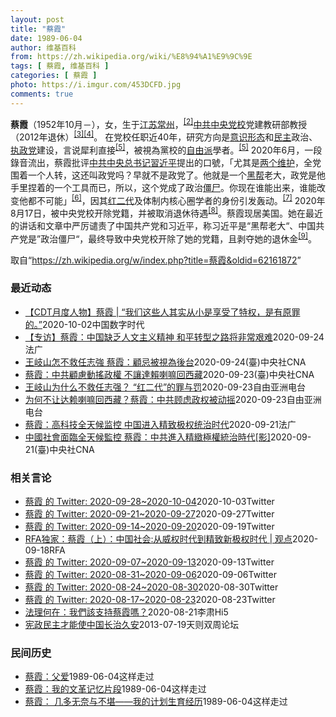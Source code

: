 ```yaml
---
layout: post
title: "蔡霞"
date: 1989-06-04
author: 维基百科
from: https://zh.wikipedia.org/wiki/%E8%94%A1%E9%9C%9E
tags: [ 蔡霞, 维基百科 ]
categories: [ 蔡霞 ]
photo: https://i.imgur.com/453DCFD.jpg
comments: true
---
```

<div class="mw-parser-output">
<p><b>蔡霞</b>（1952年10月<span class="useeditintro" title="Template:BLP editintro">－</span>），女，生于<a href="/wiki/%E6%B1%9F%E8%8B%8F" class="mw-redirect" title="江苏">江苏</a><a href="/wiki/%E5%B8%B8%E5%B7%9E" class="mw-redirect" title="常州">常州</a>，<sup id="cite_ref-tsyzm_2-1" class="reference"><a href="#cite_note-tsyzm-2">[2]</a></sup><a href="/wiki/%E4%B8%AD%E5%85%B1%E4%B8%AD%E5%A4%AE%E5%85%9A%E6%A0%A1" title="中共中央党校">中共中央党校</a>党建教研部教授（2012年退休）<sup id="cite_ref-3" class="reference"><a href="#cite_note-3">[3]</a></sup><sup id="cite_ref-4" class="reference"><a href="#cite_note-4">[4]</a></sup>。 在党校任职近40年，研究方向是<a href="/wiki/%E6%84%8F%E8%AF%86%E5%BD%A2%E6%80%81" class="mw-redirect" title="意识形态">意识形态</a>和<a href="/wiki/%E6%B0%91%E4%B8%BB" title="民主">民主</a>政治、<a href="/wiki/%E5%9F%B7%E6%94%BF%E9%BB%A8" title="執政黨">执政党</a>建设，言说犀利直接<sup id="cite_ref-dq_5-0" class="reference"><a href="#cite_note-dq-5">[5]</a></sup>，被視為黨校的<a href="/wiki/%E8%87%AA%E7%94%B1%E4%B8%BB%E7%BE%A9" class="mw-redirect" title="自由主義">自由派</a>學者。<sup id="cite_ref-dq_5-1" class="reference"><a href="#cite_note-dq-5">[5]</a></sup> 2020年6月，一段錄音流出，蔡霞批评<a href="/wiki/%E4%B8%AD%E5%9B%BD%E5%85%B1%E4%BA%A7%E5%85%9A%E4%B8%AD%E5%A4%AE%E5%A7%94%E5%91%98%E4%BC%9A%E6%80%BB%E4%B9%A6%E8%AE%B0" title="中国共产党中央委员会总书记">中共中央总书记</a><a href="/wiki/%E7%BF%92%E8%BF%91%E5%B9%B3" class="mw-redirect" title="習近平">習近平</a>提出的口號，「尤其是<a href="/wiki/%E4%B8%A4%E4%B8%AA%E7%BB%B4%E6%8A%A4" class="mw-redirect" title="两个维护">两个维护</a>，全党围着一个人转，这还叫政党吗？早就不是政党了。他就是一个<a href="/wiki/%E9%BB%91%E5%B8%AE" class="mw-redirect" title="黑帮">黑帮</a>老大，政党是他手里捏着的一个工具而已，所以，这个党成了政治<a href="/wiki/%E5%83%B5%E5%B0%B8" class="mw-redirect" title="僵尸">僵尸</a>。你现在谁能出来，谁能改变他都不可能」<sup id="cite_ref-VOA0818_6-0" class="reference"><a href="#cite_note-VOA0818-6">[6]</a></sup>，因其<a href="/w/index.php?title=%E7%BA%A2%E4%BA%8C%E4%BB%A3&amp;action=edit&amp;redlink=1" class="new" title="红二代（页面不存在）">红二代</a>及体制内核心圈学者的身份引发轰动。<sup id="cite_ref-bbc0818_7-0" class="reference"><a href="#cite_note-bbc0818-7">[7]</a></sup> 2020年8月17日，被中央党校开除党籍，并被取消退休待遇<sup id="cite_ref-开除_8-0" class="reference"><a href="#cite_note-开除-8">[8]</a></sup>。蔡霞现居美国。她在最近的讲话和文章中严厉谴责了中国共产党和习近平，称习近平是“黑帮老大“、中国共产党是”政治僵尸“，最终导致中央党校开除了她的党籍，且剥夺她的退休金<sup id="cite_ref-9" class="reference"><a href="#cite_note-9">[9]</a></sup>。
</p>
</div><noscript><img src="//zh.wikipedia.org/wiki/Special:CentralAutoLogin/start?type=1x1" alt="" title="" width="1" height="1" style="border: none; position: absolute;"></noscript>
<div class="printfooter">取自“<a dir="ltr" href="https://zh.wikipedia.org/w/index.php?title=蔡霞&amp;oldid=62161872">https://zh.wikipedia.org/w/index.php?title=蔡霞&amp;oldid=62161872</a>”</div><div id="recent-news"><h3>最近动态</h3><ul><li><a href="https://nodebe4.github.io/waimei/2020-10-02/CDT%E6%9C%88%E5%BA%A6%E4%BA%BA%E7%89%A9-%E8%94%A1%E9%9C%9E-%E6%88%91%E4%BB%AC%E8%BF%99%E4%BA%9B%E4%BA%BA%E5%85%B6%E5%AE%9E%E4%BB%8E%E5%B0%8F%E6%98%AF%E4%BA%AB%E5%8F%97%E4%BA%86%E7%89%B9%E6%9D%83-%E6%98%AF%E6%9C%89%E5%8E%9F%E7%BD%AA%E7%9A%84" title="【CDT月度人物】蔡霞 | “我们这些人其实从小是享受了特权，是有原罪的。”——“我们父母的工作环境、工作条件让我们享受了他们获得的待遇，我们的住房、我们吃的饭都比普通老百姓好的多得多。”“所以...">【CDT月度人物】蔡霞 | “我们这些人其实从小是享受了特权，是有原罪的。”</a><time>2020-10-02</time><a class="tag">中国数字时代</a></li>
<li><a href="https://nodebe4.github.io/waimei/2020-09-24/%E4%B8%93%E8%AE%BF-%E8%94%A1%E9%9C%9E-%E4%B8%AD%E5%9B%BD%E7%BC%BA%E4%B9%8F%E4%BA%BA%E6%96%87%E4%B8%BB%E4%B9%89%E7%B2%BE%E7%A5%9E-%E5%92%8C%E5%B9%B3%E8%BD%AC%E5%9E%8B%E4%B9%8B%E8%B7%AF%E5%B0%86%E9%9D%9E%E5%B8%B8%E8%89%B0%E9%9A%BE" title="【专访】蔡霞：中国缺乏人文主义精神 和平转型之路将非常艰难—— 24/09/2020 - 16:33 蔡霞教授曾在中央党校教了15年书，2012年退休。在接近中共核心的学者当中，她被认为是极少数...">【专访】蔡霞：中国缺乏人文主义精神 和平转型之路将非常艰难</a><time>2020-09-24</time><a class="tag">法广</a></li>
<li><a href="https://nodebe4.github.io/waimei/2020-09-24/%E7%8E%8B%E5%B2%90%E5%B1%B1%E6%80%8E%E4%B8%8D%E6%95%91%E4%BB%BB%E5%BF%97%E5%BC%B7-%E8%94%A1%E9%9C%9E-%E9%A1%A7%E5%BF%8C%E8%A2%AB%E8%A6%96%E7%82%BA%E5%BE%8C%E5%8F%B0" title="王岐山怎不救任志強 蔡霞：顧忌被視為後台—— （中央社台北24日電）中國前華遠地產董事長任志強日前遭重判18年徒刑。身在美國的中共中央黨校前退休教授蔡霞分析，任志強的好友、中國國家副主席王岐山之...">王岐山怎不救任志強  蔡霞：顧忌被視為後台</a><time>2020-09-24</time><a class="tag">(臺)中央社CNA</a></li>
<li><a href="https://nodebe4.github.io/waimei/2020-09-23/%E8%94%A1%E9%9C%9E-%E4%B8%AD%E5%85%B1%E9%A1%A7%E6%85%AE%E5%8B%95%E6%90%96%E6%94%BF%E6%AC%8A-%E4%B8%8D%E8%AE%93%E9%81%94%E8%B3%B4%E5%96%87%E5%98%9B%E5%9B%9E%E8%A5%BF%E8%97%8F" title="蔡霞：中共顧慮動搖政權 不讓達賴喇嘛回西藏—— （中央社台北24日電）前中共中央黨校教授蔡霞日前接受外媒專訪表示，曾有中共體制內開明派主張和西藏流亡精神領袖、第十四世達賴喇嘛進行和談，但頑固派顧...">蔡霞：中共顧慮動搖政權 不讓達賴喇嘛回西藏</a><time>2020-09-23</time><a class="tag">(臺)中央社CNA</a></li>
<li><a href="https://nodebe4.github.io/waimei/2020-09-23/%E7%8E%8B%E5%B2%90%E5%B1%B1%E4%B8%BA%E4%BB%80%E4%B9%88%E4%B8%8D%E6%95%91%E4%BB%BB%E5%BF%97%E5%BC%BA-%E7%BA%A2%E4%BA%8C%E4%BB%A3-%E7%9A%84%E7%BD%AA%E4%B8%8E%E7%BD%9A" title="王岐山为什么不救任志强？ “红二代”的罪与罚—— 中共“红二代”近来屡出事端。任志强被重判18年，前中央党校教授蔡霞前不久也因为直言批评习近平而被取消退休待遇，个人账户被封。这些事件是否意味着充...">王岐山为什么不救任志强？ “红二代”的罪与罚</a><time>2020-09-23</time><a class="tag">自由亚洲电台</a></li>
<li><a href="https://nodebe4.github.io/waimei/2020-09-23/%E4%B8%BA%E4%BD%95%E4%B8%8D%E8%AE%A9%E8%BE%BE%E8%B5%96%E5%96%87%E5%98%9B%E5%9B%9E%E8%A5%BF%E8%97%8F-%E8%94%A1%E9%9C%9E-%E4%B8%AD%E5%85%B1%E9%A1%BE%E8%99%91%E6%94%BF%E6%9D%83%E8%A2%AB%E5%8A%A8%E6%91%87" title="为何不让达赖喇嘛回西藏？蔡霞：中共顾虑政权被动摇—— &nbsp; 前中共中央党校教授蔡霞近日接受自由亚洲电台专访，谈到西藏议题时透露，曾有中共体制内开明派主张和西藏流亡精神领袖、第十四世达赖喇嘛进行和谈...">为何不让达赖喇嘛回西藏？蔡霞：中共顾虑政权被动摇</a><time>2020-09-23</time><a class="tag">自由亚洲电台</a></li>
<li><a href="https://nodebe4.github.io/waimei/2020-09-21/%E8%94%A1%E9%9C%9E-%E9%AB%98%E7%A7%91%E6%8A%80%E5%85%A8%E5%A4%A9%E5%80%99%E7%9B%91%E6%8E%A7-%E4%B8%AD%E5%9B%BD%E8%BF%9B%E5%85%A5%E7%B2%BE%E8%87%B4%E6%9E%81%E6%9D%83%E7%BB%9F%E6%B2%BB%E6%97%B6%E4%BB%A3" title="蔡霞：高科技全天候监控 中国进入精致极权统治时代—— 22/09/2020 - 01:23 因批评中共已沦为“政治僵尸”，呼吁撤换习近平而被开除党籍的前中共中央党校教授蔡霞日前表示，中共利用高科...">蔡霞：高科技全天候监控 中国进入精致极权统治时代</a><time>2020-09-21</time><a class="tag">法广</a></li>
<li><a href="https://nodebe4.github.io/waimei/2020-09-21/%E4%B8%AD%E5%9C%8B%E7%A4%BE%E6%9C%83%E9%9D%A2%E8%87%A8%E5%85%A8%E5%A4%A9%E5%80%99%E7%9B%A3%E6%8E%A7-%E8%94%A1%E9%9C%9E-%E4%B8%AD%E5%85%B1%E9%80%B2%E5%85%A5%E7%B2%BE%E7%B7%BB%E6%A5%B5%E6%AC%8A%E7%B5%B1%E6%B2%BB%E6%99%82%E4%BB%A3-%E5%BD%B1" title="中國社會面臨全天候監控 蔡霞：中共進入精緻極權統治時代[影]—— 因批評中共總書記習近平而遭開除黨籍的前中共黨校教授蔡霞（圖）表示。中國社會面臨全天候監控、強力打壓異己及法律工具為黨所用等3特點...">中國社會面臨全天候監控 蔡霞：中共進入精緻極權統治時代[影]</a><time>2020-09-21</time><a class="tag">(臺)中央社CNA</a></li>
</ul></div><div id="open-opinion"><h3>相关言论</h3><ul><li><a href="https://nodebe4.github.io/opinion/2020-10-03/realcaixia/" title="realcaixia">蔡霞 的 Twitter: 2020-09-28~2020-10-04</a><time>2020-10-03</time><a class="tag">Twitter</a></li>
<li><a href="https://nodebe4.github.io/opinion/2020-09-27/realcaixia/" title="realcaixia">蔡霞 的 Twitter: 2020-09-21~2020-09-27</a><time>2020-09-27</time><a class="tag">Twitter</a></li>
<li><a href="https://nodebe4.github.io/opinion/2020-09-19/realcaixia/" title="realcaixia">蔡霞 的 Twitter: 2020-09-14~2020-09-20</a><time>2020-09-19</time><a class="tag">Twitter</a></li>
<li><a href="https://nodebe4.github.io/opinion/2020-09-18/RFA%E7%8B%AC%E5%AE%B6-%E8%94%A1%E9%9C%9E-%E4%B8%8A-%E4%B8%AD%E5%9B%BD%E7%A4%BE%E4%BC%9A-%E4%BB%8E%E5%A8%81%E6%9D%83%E6%97%B6%E4%BB%A3%E5%88%B0%E7%B2%BE%E8%87%B4%E6%96%B0%E6%9E%81%E6%9D%83%E6%97%B6%E4%BB%A3-%E8%A7%82%E7%82%B9/" title="自由亚洲电台">RFA独家：蔡霞（上）：中国社会:从威权时代到精致新极权时代 | 观点</a><time>2020-09-18</time><a class="tag">RFA</a></li>
<li><a href="https://nodebe4.github.io/opinion/2020-09-13/realcaixia/" title="realcaixia">蔡霞 的 Twitter: 2020-09-07~2020-09-13</a><time>2020-09-13</time><a class="tag">Twitter</a></li>
<li><a href="https://nodebe4.github.io/opinion/2020-09-06/realcaixia/" title="realcaixia">蔡霞 的 Twitter: 2020-08-31~2020-09-06</a><time>2020-09-06</time><a class="tag">Twitter</a></li>
<li><a href="https://nodebe4.github.io/opinion/2020-08-30/realcaixia/" title="realcaixia">蔡霞 的 Twitter: 2020-08-24~2020-08-30</a><time>2020-08-30</time><a class="tag">Twitter</a></li>
<li><a href="https://nodebe4.github.io/opinion/2020-08-23/realcaixia/" title="realcaixia">蔡霞 的 Twitter: 2020-08-17~2020-08-23</a><time>2020-08-23</time><a class="tag">Twitter</a></li>
<li><a href="https://nodebe4.github.io/opinion/2020-08-21/%E6%B3%95%E7%90%86%E4%BD%95%E5%9C%A8-%E6%88%91%E5%80%91%E8%A9%B2%E6%94%AF%E6%8C%81%E8%94%A1%E9%9C%9E%E5%97%8E/" title="李肃Hi5">法理何在：我們該支持蔡霞嗎？</a><time>2020-08-21</time><a class="tag">李肃Hi5</a></li>
<li><a href="https://nodebe4.github.io/opinion/2013-07-19/%E5%AE%AA%E6%94%BF%E6%B0%91%E4%B8%BB%E6%89%8D%E8%83%BD%E4%BD%BF%E4%B8%AD%E5%9B%BD%E9%95%BF%E6%B2%BB%E4%B9%85%E5%AE%89/" title="蔡霞">宪政民主才能使中国长治久安</a><time>2013-07-19</time><a class="tag">天则双周论坛</a></li>
</ul></div><div id="mjls-record"><h3>民间历史</h3><ul><li><a href="https://nodebe4.github.io/mjlsh/1989-06-04/%E8%94%A1%E9%9C%9E-%E7%88%B6%E7%88%B1/" title="蔡霞">蔡霞：父爱</a><time>1989-06-04</time><a class="tag">这样走过</a></li>
<li><a href="https://nodebe4.github.io/mjlsh/1989-06-04/%E8%94%A1%E9%9C%9E-%E6%88%91%E7%9A%84%E6%96%87%E9%9D%A9%E8%AE%B0%E5%BF%86%E7%89%87%E6%AE%B5/" title="蔡霞">蔡霞：我的文革记忆片段</a><time>1989-06-04</time><a class="tag">这样走过</a></li>
<li><a href="https://nodebe4.github.io/mjlsh/1989-06-04/%E8%94%A1%E9%9C%9E-%E5%87%A0%E5%A4%9A%E6%97%A0%E5%A5%88%E4%B8%8E%E4%B8%8D%E5%A0%AA-%E6%88%91%E7%9A%84%E8%AE%A1%E5%88%92%E7%94%9F%E8%82%B2%E7%BB%8F%E5%8E%86/" title="蔡霞">蔡霞： 几多无奈与不堪——我的计划生育经历</a><time>1989-06-04</time><a class="tag">这样走过</a></li>
</ul></div>